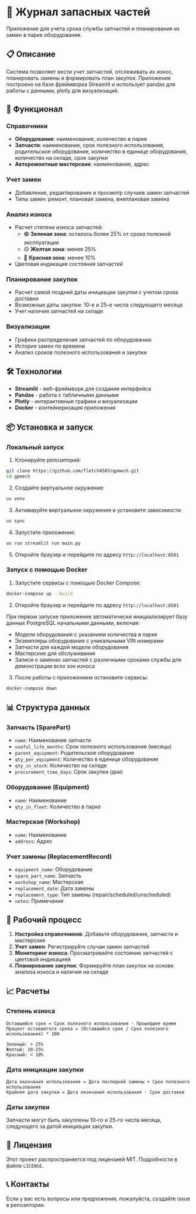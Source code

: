 # 🔧 Журнал запасных частей

Приложение для учета срока службы запчастей и планирования их замен в парке оборудования.

## 📋 Описание

Система позволяет вести учет запчастей, отслеживать их износ, планировать замены и формировать план закупок. Приложение построено на базе фреймворка Streamlit и использует pandas для работы с данными, plotly для визуализаций.

## 🚀 Функционал

### Справочники

- **Оборудование**: наименование, количество в парке
- **Запчасти**: наименование, срок полезного использования, родительское оборудование, количество в единице оборудования, количество на складе, срок закупки
- **Авторемонтные мастерские**: наименование, адрес

### Учет замен

- Добавление, редактирование и просмотр случаев замен запчастей
- Типы замен: ремонт, плановая замена, внеплановая замена

### Анализ износа

- Расчет степени износа запчастей:
  - 🟢 **Зеленая зона**: осталось более 25% от срока полезной эксплуатации
  - 🟡 **Желтая зона**: менее 25%
  - 🔴 **Красная зона**: менее 10%
- Цветовая индикация состояния запчастей

### Планирование закупок

- Расчет самой поздней даты инициации закупки с учетом срока доставки
- Возможные даты закупки: 10-е и 25-е числа следующего месяца
- Учет наличия запчастей на складе

### Визуализации

- Графики распределения запчастей по оборудованию
- История замен по времени
- Анализ сроков полезного использования и закупки

## 🛠 Технологии

- **Streamlit** - веб-фреймворк для создания интерфейса
- **Pandas** - работа с табличными данными
- **Plotly** - интерактивные графики и визуализации
- **Docker** - контейнеризация приложения

## 📦 Установка и запуск

### Локальный запуск

1. Клонируйте репозиторий:

```bash
git clone https://github.com/fletch4503/gpmech.git
cd gpmech
```

2. Создайте виртуальное окружение:

```bash
uv venv
```

3. Активируйте виртуальное окружение и установите зависимости:

```bash
uv sync
```

4. Запустите приложение:

```bash
uv run streamlit run main.py
```

5. Откройте браузер и перейдите по адресу `http://localhost:8501`

### Запуск с помощью Docker

1. Запустите сервисы с помощью Docker Compose:

```bash
docker-compose up --build
```

2. Откройте браузер и перейдите по адресу `http://localhost:8501`

При первом запуске приложение автоматически инициализирует базу данных PostgreSQL начальными данными, включая:

- Модели оборудования с указанием количества в парке
- Экземпляры оборудования с уникальными VIN номерами
- Запчасти для каждой модели оборудования
- Мастерские для обслуживания
- Записи о заменах запчастей с различными сроками службы для демонстрации всех зон износа

3. После работы с приложением остановите сервисы:

```bash
docker-compose down
```

## 📊 Структура данных

### Запчасть (SparePart)

- `name`: Наименование запчасти
- `useful_life_months`: Срок полезного использования (месяцы)
- `parent_equipment`: Родительское оборудование
- `qty_per_equipment`: Количество в единице оборудования
- `qty_in_stock`: Количество на складе
- `procurement_time_days`: Срок закупки (дни)

### Оборудование (Equipment)

- `name`: Наименование
- `qty_in_fleet`: Количество в парке

### Мастерская (Workshop)

- `name`: Наименование
- `address`: Адрес

### Учет замены (ReplacementRecord)

- `equipment_name`: Оборудование
- `spare_part_name`: Запчасть
- `workshop_name`: Мастерская
- `replacement_date`: Дата замены
- `replacement_type`: Тип замены (repair/scheduled/unscheduled)
- `notes`: Примечания

## 🔄 Рабочий процесс

1. **Настройка справочников**: Добавьте оборудование, запчасти и мастерские
2. **Учет замен**: Регистрируйте случаи замен запчастей
3. **Мониторинг износа**: Просматривайте состояние запчастей с цветовой индикацией
4. **Планирование закупок**: Формируйте план закупок на основе анализа износа и наличия на складе

## 📈 Расчеты

### Степень износа

```text
Оставшийся срок = Срок полезного использования - Прошедшее время
Процент оставшегося срока = (Оставшийся срок / Срок полезного использования) * 100

Зеленый: > 25%
Желтый: 10-25%
Красный: < 10%
```

### Дата инициации закупки

```text
Дата окончания использования = Дата последней замены + Срок полезного использования
Крайняя дата закупки = Дата окончания использования - Срок доставки
```

### Даты закупки

Запчасти могут быть закуплены 10-го и 25-го числа месяца, следующего за датой инициации закупки.

## 📝 Лицензия

Этот проект распространяется под лицензией MIT. Подробности в файле `LICENSE`.

## 📞 Контакты

Если у вас есть вопросы или предложения, пожалуйста, создайте issue в репозитории.

